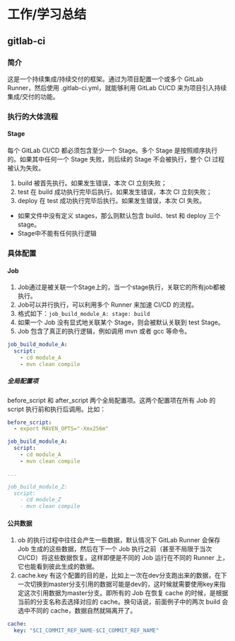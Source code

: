# 工作/学习总结

## gitlab-ci

### 简介
这是一个持续集成/持续交付的框架。通过为项目配置一个或多个 GitLab Runner，然后使用 .gitlab-ci.yml，就能够利用 GitLab CI/CD 来为项目引入持续集成/交付的功能。

### 执行的大体流程

#### Stage
每个 GitLab CI/CD 都必须包含至少一个 Stage。多个 Stage 是按照顺序执行的。如果其中任何一个 Stage 失败，则后续的 Stage 不会被执行，整个 CI 过程被认为失败。

1. build 被首先执行。如果发生错误，本次 CI 立刻失败；
2. test 在 build 成功执行完毕后执行。如果发生错误，本次 CI 立刻失败；
3. deploy 在 test 成功执行完毕后执行。如果发生错误，本次 CI 失败。

* 如果文件中没有定义 stages，那么则默认包含 build、test 和 deploy 三个 stage。
* Stage中不能有任何执行逻辑

### 具体配置

#### Job
1. Job通过是被关联一个Stage上的，当一个stage执行，关联它的所有job都被执行。
2. Job可以并行执行，可以利用多个 Runner 来加速 CI/CD 的流程。
3. 格式如下：`job_build_module_A: stage: build`
4. 如果一个 Job 没有显式地关联某个 Stage，则会被默认关联到 test Stage。
5. Job 包含了真正的执行逻辑，例如调用 mvn 或者 gcc 等命令。
```yaml
job_build_module_A:
  script:
    - cd module_A
    - mvn clean compile
```

##### 全局配置项
before_script 和 after_script 两个全局配置项。这两个配置项在所有 Job 的 script 执行前和执行后调用。比如：
```yaml
before_script:
  - export MAVEN_OPTS="-Xmx256m"

job_build_module_A:
  script:
    - cd module_A
    - mvn clean compile

...

job_build_module_Z:
  script:
    - cd module_Z
    - mvn clean compile
```

#### 公共数据
1. ob 的执行过程中往往会产生一些数据，默认情况下 GitLab Runner 会保存 Job 生成的这些数据，然后在下一个 Job 执行之前（甚至不局限于当次 CI/CD）将这些数据恢复。这样即便是不同的 Job 运行在不同的 Runner 上，它也能看到彼此生成的数据。
2. cache.key 有这个配置的目的是，比如上一次在dev分支跑出来的数据，在下一次切换到master分支引用的数据可能是dev的，这时候就需要使用key来指定这次引用数据为master分支。即所有的 Job 在恢复 cache 的时候，是根据当前的分支名称去选择对应的 cache。换句话说，前面例子中的两次 build 会选中不同的 cache，数据自然就隔离开了。
```yaml
cache:
  key: "$CI_COMMIT_REF_NAME-$CI_COMMIT_REF_NAME"
```